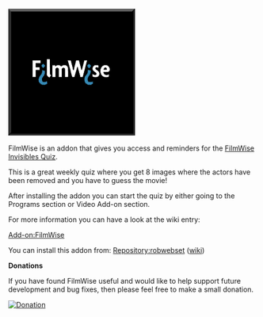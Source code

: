 ![FilmWise](icon.png)

FilmWise is an addon that gives you access and reminders for the [FilmWise Invisibles Quiz](http://www.filmwise.com/).

This is a great weekly quiz where you get 8 images where the actors have been removed and you have to guess the movie!

After installing the addon you can start the quiz by either going to the Programs section or Video Add-on section.

For more information you can have a look at the wiki entry:

[Add-on:FilmWise](https://github.com/robwebset/script.game.filmwise/wiki)

You can install this addon from: [Repository:robwebset](https://github.com/robwebset/repository.robwebset/blob/master/repos/repository.robwebset/repository.robwebset-1.0.0.zip) ([wiki](https://github.com/robwebset/repository.robwebset/wiki))

__Donations__

If you have found FilmWise useful and would like to help support future development and bug fixes, then please feel free to make a small donation.


[![Donation](https://www.paypalobjects.com/en_GB/i/btn/btn_donate_SM.gif)](https://www.paypal.com/cgi-bin/webscr?cmd=_s-xclick&hosted_button_id=FDC4RSHZG5BCA)
